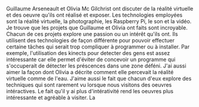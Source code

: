 Guillaume Arseneault et Olivia Mc Gilchrist ont discuter de la réalité virtuelle et des oeuvre qu'ils ont réalisé et exposer. Les technologies employées sont la réalité virtuelle, la photographie, les Raspberry Pi, le son et la vidéo. Je trouve que les projets que Guillaume et Olivia ont faits sont incroyable. Chacun de ces projets explore une passion ou un intérêt qu'ils ont. Ils utilisent des technologies de façon différente pour pouvoir effectuer certaine tâches qui serait trop compliquer à programmer ou à installer. Par exemple, l'utilisation des kinects pour detecter des gens est assez intéressante car elle permet d'éviter de concevoir un programme qui s'occuperait de détecter les préscences dans une zone déféni. J'ai aussi aimer la façon dont Olivia a décrite comment elle percevait la réalité virtuelle comme de l'eau. J'aime aussi le fait que chacun d'eux explore des techniques qui sont rarement vu lorsque nous visitons des oeuvres intéractives. Le fait qu'il y ai plus d'intérativité rend les oeuvres plus intéressante et agréable à visiter. La
